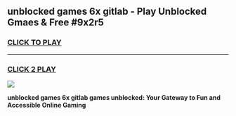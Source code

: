 
## unblocked games 6x gitlab - Play Unblocked Gmaes & Free #9x2r5
<h3>
<a href="https://premium.freeplayer.one?title=unblocked_games_6x_gitlab&ref=03M">CLICK TO PLAY</a></h3>
<hr>

<h3>
<a href="https://premium.freeplayer.one?title=unblocked_games_6x_gitlab&ref=03M">CLICK 2 PLAY</a>
  
</h3>

<a href="https://premium.freeplayer.one?title=unblocked_games_6x_gitlab&ref=03M"><img src="https://clearcache.store/games.png"></a>


**unblocked games 6x gitlab games unblocked: Your Gateway to Fun and Accessible Online Gaming**
